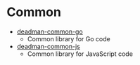 # Common

- [deadman-common-go](https://github.com/deadman-wtf/deadman-common-go)
    - Common library for Go code
- [deadman-common-js](https://github.com/deadman-wtf/deadman-common-js)
    - Common library for JavaScript code
